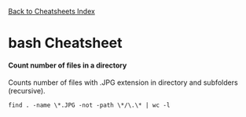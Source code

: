 [Back to Cheatsheets Index](README.md)
# bash Cheatsheet

#### Count number of files in a directory
Counts number of files with .JPG extension in directory and subfolders (recursive).
```
find . -name \*.JPG -not -path \*/\.\* | wc -l
```

